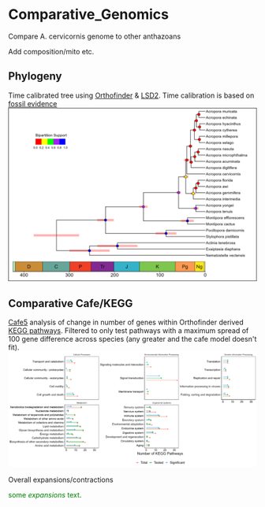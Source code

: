 # Comparative_Genomics
 Compare A. cervicornis genome to other anthazoans

Add composition/mito etc.

## Phylogeny
Time calibrated tree using [Orthofinder](https://github.com/davidemms/OrthoFinder) & [LSD2](https://github.com/tothuhien/lsd2). Time calibration is based on [fossil evidence](Data/fossil_estimates.txt)
![image info](Results/time_tree.png)

## Comparative Cafe/KEGG
[Cafe5](https://github.com/hahnlab/CAFE5) analysis of change in number of genes within Orthofinder derived [KEGG pathways](https://www.genome.jp/kegg/pathway.html). Filtered to only test pathways with a maximum spread of 100 gene difference across species (any greater and the cafe model doesn't fit).
![image info](Results/significant_change_pathways.png)

Overall expansions/contractions

<span style="color:green">some *expansions* text</span>.
